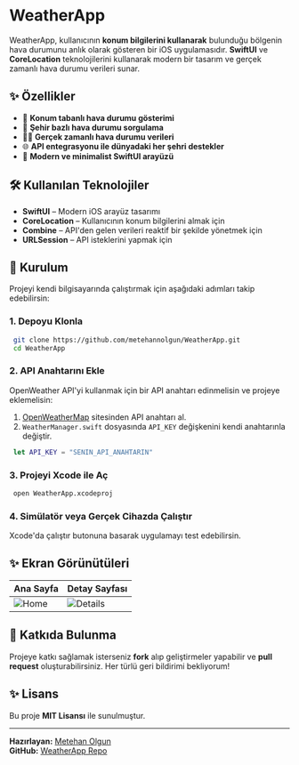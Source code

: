 # WeatherApp

WeatherApp, kullanıcının **konum bilgilerini kullanarak** bulunduğu bölgenin hava durumunu anlık olarak gösteren bir iOS uygulamasıdır. **SwiftUI** ve **CoreLocation** teknolojilerini kullanarak modern bir tasarım ve gerçek zamanlı hava durumu verileri sunar.

## ✨ Özellikler

- 📍 **Konum tabanlı hava durumu gösterimi**  
- 🏢 **Şehir bazlı hava durumu sorgulama**  
- 👩‍🍳 **Gerçek zamanlı hava durumu verileri**  
- 🌐 **API entegrasyonu ile dünyadaki her şehri destekler**  
- 💪 **Modern ve minimalist SwiftUI arayüzü**  

## 🛠 Kullanılan Teknolojiler

- **SwiftUI** – Modern iOS arayüz tasarımı
- **CoreLocation** – Kullanıcının konum bilgilerini almak için
- **Combine** – API'den gelen verileri reaktif bir şekilde yönetmek için
- **URLSession** – API isteklerini yapmak için

## 🔄 Kurulum

Projeyi kendi bilgisayarında çalıştırmak için aşağıdaki adımları takip edebilirsin:

### 1. Depoyu Klonla
```sh
 git clone https://github.com/metehannolgun/WeatherApp.git
 cd WeatherApp
```

### 2. API Anahtarını Ekle
OpenWeather API'yi kullanmak için bir API anahtarı edinmelisin ve projeye eklemelisin:

1. [OpenWeatherMap](https://openweathermap.org/api) sitesinden API anahtarı al.
2. `WeatherManager.swift` dosyasında `API_KEY` değişkenini kendi anahtarınla değiştir.

```swift
 let API_KEY = "SENIN_API_ANAHTARIN"
```

### 3. Projeyi Xcode ile Aç
```sh
 open WeatherApp.xcodeproj
```

### 4. Simülatör veya Gerçek Cihazda Çalıştır
Xcode'da çalıştır butonuna basarak uygulamayı test edebilirsin.

## ✨ Ekran Görünütüleri

| Ana Sayfa | Detay Sayfası |
|-----------|---------------|
| ![Home](screenshots/home.png) | ![Details](screenshots/details.png) |

## 🔧 Katkıda Bulunma
Projeye katkı sağlamak isterseniz **fork** alıp geliştirmeler yapabilir ve **pull request** oluşturabilirsiniz. Her türlü geri bildirimi bekliyorum!

## ✨ Lisans
Bu proje **MIT Lisansı** ile sunulmuştur.

---
**Hazırlayan:** [Metehan Olgun](https://github.com/metehannolgun)  
**GitHub:** [WeatherApp Repo](https://github.com/metehannolgun/WeatherApp)

